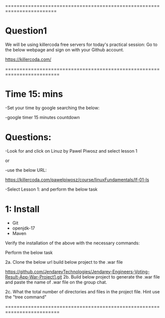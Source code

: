 ========================================================================

# Question1

We will be using killercoda free servers for today's practical session:
Go to the below webpage and sign on with your Github account.

https://killercoda.com/

=========================================================================

# Time 15: mins

-Set your time by google searching the below:

-google timer 15 minutes countdown

# Questions:

-Look for and click on Linuz by Pawel Piwosz and select lesson 1

or

-use the below URL:

https://killercoda.com/pawelpiwosz/course/linuxFundamentals/lf-01-ls

-Select Lesson 1: and perform the below task

# 1: Install 
- Git
- openjdk-17
- Maven

Verify the installation of the above with the necessary commands:

Perform the below task

2a. Clone the below url build below project to the .war file

https://github.com/JendareyTechnologies/Jendarey-Engineers-Voting-Result-App-War-Project1.git
2b. Build below project to generate the .war file and paste the name of .war file on the group chat.

2c. What the total number of directories and files in the project file. Hint use the "tree command"

=========================================================================

